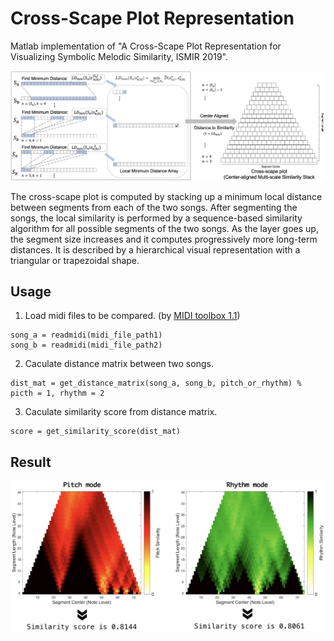 # Cross-Scape Plot Representation

Matlab implementation of "A Cross-Scape Plot Representation for Visualizing Symbolic Melodic Similarity, ISMIR 2019".

![alt tag](cross_scape_plot.png)
 
The cross-scape plot is computed by stacking up a minimum local distance between segments from each of the two songs. After segmenting the songs, the local similarity is performed by a sequence-based similarity algorithm for all possible segments of the two songs. As the layer goes up, the segment size increases and it computes progressively more long-term distances. It is described by a hierarchical visual representation with a triangular or trapezoidal shape.

## Usage

1. Load midi files to be compared. (by [MIDI toolbox 1.1](https://github.com/saebyulpark/cross_scapeplot_visualization/tree/650eabf9ceef7527c18088983de8407758d4d7c0/1.1-master2))
```
song_a = readmidi(midi_file_path1)
song_b = readmidi(midi_file_path2)
```

2. Caculate distance matrix between two songs.
```
dist_mat = get_distance_matrix(song_a, song_b, pitch_or_rhythm) % picth = 1, rhythm = 2
```

3. Caculate similarity score from distance matrix.
```
score = get_similarity_score(dist_mat)
```

## Result
![result](result.png)

